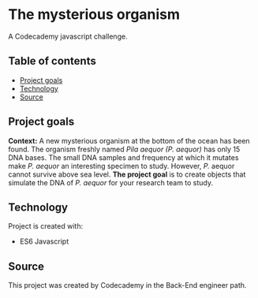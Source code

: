 # The mysterious organism
A Codecademy javascript challenge.

## Table of contents
* [Project goals](#project-goals)
* [Technology](#technology)
* [Source](#source)

## Project goals
**Context:** A new mysterious organism at the bottom of the ocean has been found. 
The organism freshly named *Pila aequor (P. aequor)* has only 15 DNA bases. The small DNA samples and frequency at which it mutates make *P. aequor* an interesting specimen to study. However, *P.* aequor cannot survive above sea level. **The project goal** is to create objects that simulate the DNA of *P. aequor* for your research team to study.

## Technology
Project is created with:
 - ES6 Javascript

## Source
This project was created by Codecademy in the Back-End engineer path. 

